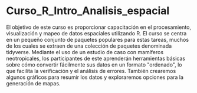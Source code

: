 # Curso_R_Intro_Analisis_espacial
El objetivo de este curso es proporcionar capacitación en el procesamiento, visualización y mapeo de  datos espaciales utilizando R. El curso se centra en un pequeño conjunto de paquetes populares para  estas tareas, muchos de los cuales se extraen de una colección de paquetes denominada tidyverse.  Mediante  el  uso  de  un  estudio  de  caso  con  mamíferos  neotropicales,  los  participantes  de  este  aprenderán  herramientas  básicas  sobre  cómo  convertir  fácilmente  sus  datos  en  un  formato  "ordenado", lo que facilita la verificación y el análisis de errores. También crearemos algunos gráficos  para resumir los datos y exploraremos opciones para la generación de mapas. 
